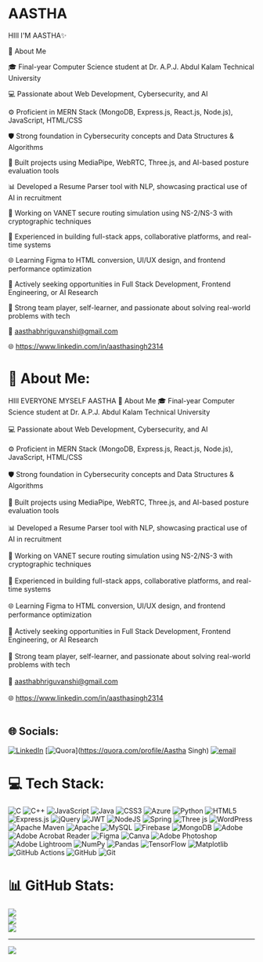 # AASTHA
HIII I'M AASTHA✨

🔹 About Me

🎓 Final-year Computer Science student at Dr. A.P.J. Abdul Kalam Technical University

💻 Passionate about Web Development, Cybersecurity, and AI

⚙️ Proficient in MERN Stack (MongoDB, Express.js, React.js, Node.js), JavaScript, HTML/CSS

🛡️ Strong foundation in Cybersecurity concepts and Data Structures & Algorithms

🤖 Built projects using MediaPipe, WebRTC, Three.js, and AI-based posture evaluation tools

📊 Developed a Resume Parser tool with NLP, showcasing practical use of AI in recruitment

🧠 Working on VANET secure routing simulation using NS-2/NS-3 with cryptographic techniques

🔧 Experienced in building full-stack apps, collaborative platforms, and real-time systems

🌐 Learning Figma to HTML conversion, UI/UX design, and frontend performance optimization

🚀 Actively seeking opportunities in Full Stack Development, Frontend Engineering, or AI Research

🤝 Strong team player, self-learner, and passionate about solving real-world problems with tech

📧 aasthabhriguvanshi@gmail.com


🌐 https://www.linkedin.com/in/aasthasingh2314


# 💫 About Me:
HIII EVERYONE MYSELF AASTHA 🔹 About Me 🎓 Final-year Computer Science student at Dr. A.P.J. Abdul Kalam Technical University<br><br>💻 Passionate about Web Development, Cybersecurity, and AI<br><br>⚙️ Proficient in MERN Stack (MongoDB, Express.js, React.js, Node.js), JavaScript, HTML/CSS<br><br>🛡️ Strong foundation in Cybersecurity concepts and Data Structures & Algorithms<br><br>🤖 Built projects using MediaPipe, WebRTC, Three.js, and AI-based posture evaluation tools<br><br>📊 Developed a Resume Parser tool with NLP, showcasing practical use of AI in recruitment<br><br>🧠 Working on VANET secure routing simulation using NS-2/NS-3 with cryptographic techniques<br><br>🔧 Experienced in building full-stack apps, collaborative platforms, and real-time systems<br><br>🌐 Learning Figma to HTML conversion, UI/UX design, and frontend performance optimization<br><br>🚀 Actively seeking opportunities in Full Stack Development, Frontend Engineering, or AI Research<br><br>🤝 Strong team player, self-learner, and passionate about solving real-world problems with tech<br><br>📧 aasthabhriguvanshi@gmail.com<br><br>🌐 https://www.linkedin.com/in/aasthasingh2314<br><br>


## 🌐 Socials:
[![LinkedIn](https://img.shields.io/badge/LinkedIn-%230077B5.svg?logo=linkedin&logoColor=white)](https://linkedin.com/in/https://www.linkedin.com/in/aasthasingh2314) [![Quora](https://img.shields.io/badge/Quora-%23B92B27.svg?logo=Quora&logoColor=white)](https://quora.com/profile/Aastha Singh) [![email](https://img.shields.io/badge/Email-D14836?logo=gmail&logoColor=white)](mailto:aasthabhriguvanshi@gmail.com) 

# 💻 Tech Stack:
![C](https://img.shields.io/badge/c-%2300599C.svg?style=for-the-badge&logo=c&logoColor=white) ![C++](https://img.shields.io/badge/c++-%2300599C.svg?style=for-the-badge&logo=c%2B%2B&logoColor=white) ![JavaScript](https://img.shields.io/badge/javascript-%23323330.svg?style=for-the-badge&logo=javascript&logoColor=%23F7DF1E) ![Java](https://img.shields.io/badge/java-%23ED8B00.svg?style=for-the-badge&logo=openjdk&logoColor=white) ![CSS3](https://img.shields.io/badge/css3-%231572B6.svg?style=for-the-badge&logo=css3&logoColor=white) ![Azure](https://img.shields.io/badge/azure-%230072C6.svg?style=for-the-badge&logo=microsoftazure&logoColor=white) ![Python](https://img.shields.io/badge/python-3670A0?style=for-the-badge&logo=python&logoColor=ffdd54) ![HTML5](https://img.shields.io/badge/html5-%23E34F26.svg?style=for-the-badge&logo=html5&logoColor=white) ![Express.js](https://img.shields.io/badge/express.js-%23404d59.svg?style=for-the-badge&logo=express&logoColor=%2361DAFB) ![jQuery](https://img.shields.io/badge/jquery-%230769AD.svg?style=for-the-badge&logo=jquery&logoColor=white) ![JWT](https://img.shields.io/badge/JWT-black?style=for-the-badge&logo=JSON%20web%20tokens) ![NodeJS](https://img.shields.io/badge/node.js-6DA55F?style=for-the-badge&logo=node.js&logoColor=white) ![Spring](https://img.shields.io/badge/spring-%236DB33F.svg?style=for-the-badge&logo=spring&logoColor=white) ![Three js](https://img.shields.io/badge/threejs-black?style=for-the-badge&logo=three.js&logoColor=white) ![WordPress](https://img.shields.io/badge/WordPress-%23117AC9.svg?style=for-the-badge&logo=WordPress&logoColor=white) ![Apache Maven](https://img.shields.io/badge/Apache%20Maven-C71A36?style=for-the-badge&logo=Apache%20Maven&logoColor=white) ![Apache](https://img.shields.io/badge/apache-%23D42029.svg?style=for-the-badge&logo=apache&logoColor=white) ![MySQL](https://img.shields.io/badge/mysql-4479A1.svg?style=for-the-badge&logo=mysql&logoColor=white) ![Firebase](https://img.shields.io/badge/firebase-a08021?style=for-the-badge&logo=firebase&logoColor=ffcd34) ![MongoDB](https://img.shields.io/badge/MongoDB-%234ea94b.svg?style=for-the-badge&logo=mongodb&logoColor=white) ![Adobe](https://img.shields.io/badge/adobe-%23FF0000.svg?style=for-the-badge&logo=adobe&logoColor=white) ![Adobe Acrobat Reader](https://img.shields.io/badge/Adobe%20Acrobat%20Reader-EC1C24.svg?style=for-the-badge&logo=Adobe%20Acrobat%20Reader&logoColor=white) ![Figma](https://img.shields.io/badge/figma-%23F24E1E.svg?style=for-the-badge&logo=figma&logoColor=white) ![Canva](https://img.shields.io/badge/Canva-%2300C4CC.svg?style=for-the-badge&logo=Canva&logoColor=white) ![Adobe Photoshop](https://img.shields.io/badge/adobe%20photoshop-%2331A8FF.svg?style=for-the-badge&logo=adobe%20photoshop&logoColor=white) ![Adobe Lightroom](https://img.shields.io/badge/Adobe%20Lightroom-31A8FF.svg?style=for-the-badge&logo=Adobe%20Lightroom&logoColor=white) ![NumPy](https://img.shields.io/badge/numpy-%23013243.svg?style=for-the-badge&logo=numpy&logoColor=white) ![Pandas](https://img.shields.io/badge/pandas-%23150458.svg?style=for-the-badge&logo=pandas&logoColor=white) ![TensorFlow](https://img.shields.io/badge/TensorFlow-%23FF6F00.svg?style=for-the-badge&logo=TensorFlow&logoColor=white) ![Matplotlib](https://img.shields.io/badge/Matplotlib-%23ffffff.svg?style=for-the-badge&logo=Matplotlib&logoColor=black) ![GitHub Actions](https://img.shields.io/badge/github%20actions-%232671E5.svg?style=for-the-badge&logo=githubactions&logoColor=white) ![GitHub](https://img.shields.io/badge/github-%23121011.svg?style=for-the-badge&logo=github&logoColor=white) ![Git](https://img.shields.io/badge/git-%23F05033.svg?style=for-the-badge&logo=git&logoColor=white)
# 📊 GitHub Stats:
![](https://github-readme-stats.vercel.app/api?username=aasthasingh20&theme=tokyonight&hide_border=false&include_all_commits=false&count_private=false)<br/>
![](https://nirzak-streak-stats.vercel.app/?user=aasthasingh20&theme=tokyonight&hide_border=false)<br/>
![](https://github-readme-stats.vercel.app/api/top-langs/?username=aasthasingh20&theme=tokyonight&hide_border=false&include_all_commits=false&count_private=false&layout=compact)

---
[![](https://visitcount.itsvg.in/api?id=aasthasingh20&icon=0&color=0)](https://visitcount.itsvg.in)

<!-- Proudly created with GPRM ( https://gprm.itsvg.in ) -->

